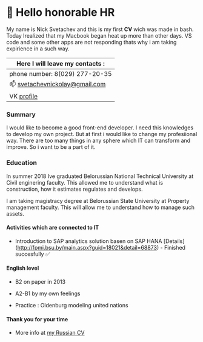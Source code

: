 # :wave: Hello honorable HR

My name is Nick Svetachev and this is my first **CV** wiсh was made in bash. Today Irealized that my Macbook began heat up more than other days. VS code and some other apps are not responding thats why i am taking expirience in a such way.

Here I will leave my contacts : |
------------------------------- |
phone number: 8(029) 277-20-35 |
:mailbox: svetachevnickolay@gmail.com |
 VK [profile](https://vk.com/n.svetachev) |

### Summary
 I would like to become a good front-end developer. I need this knowledges to develop my own project. But at first i would like to change my profesiional way. There are too many things in any sphere which IT can transform and improve. So i want to be a part of it. 

 ### Education
 In summer 2018 Ive graduated Belorussian National Technical University at Civil enginering faculty. This allowed me to understand what is construction, how it estimates regulates and  develops. 

 I am taking magistracy degree at Belorussian State University at Property management faculty. This will allow me to understand how to manage such assets.

 #### Activities which are connected to IT 
 * Introduction to SAP analytics solution basen on SAP HANA [Details] (http://fpmi.bsu.by/main.aspx?guid=18021&detail=68873) - Finished succesfully :white_check_mark:

#### English level 

* B2 on paper in 2013 

* A2-B1 by my own feelings

* Practice : Oldenburg modeling united nations 

#### Thank you for your time 
* More info at [my Russian CV](https://github.com/homm1t/my-russian-cv/blob/master/Svetachev-Nickolay-CV.pdf)
